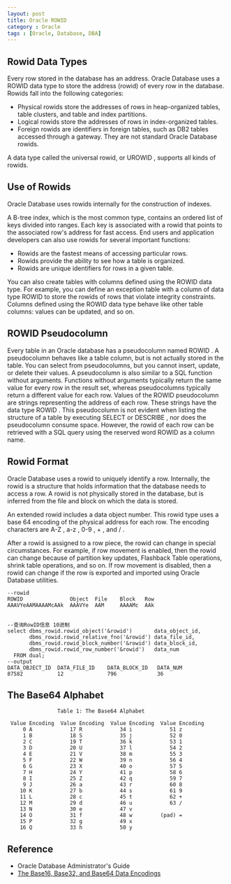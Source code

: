 ```yaml
---
layout: post
title: Oracle ROWID
category : Oracle
tags : [Oracle, Database, DBA]
---
```


## Rowid Data Types

Every row stored in the database has an address. Oracle Database uses a  ROWID  data type to store the address (rowid) of every row in the database. Rowids fall into the following categories:

 * Physical rowids store the addresses of rows in heap-organized tables, table clusters, and table and index partitions.
 * Logical rowids store the addresses of rows in index-organized tables.
 * Foreign rowids are identifiers in foreign tables, such as DB2 tables accessed through a gateway. They are not standard Oracle Database rowids.

A data type called the universal rowid, or  UROWID , supports all kinds of rowids.

## Use of Rowids  

Oracle Database uses rowids internally for the construction of indexes. 

A B-tree index, which is the most common type, contains an ordered list of keys divided into ranges. Each key is associated with a rowid that points to the associated row's address for fast access. End users and application developers can also use rowids for several important functions:

 * Rowids are the fastest means of accessing particular rows.
 * Rowids provide the ability to see how a table is organized.
 * Rowids are unique identifiers for rows in a given table.

You can also create tables with columns defined using the  ROWID  data type. For example, you can define an exception table with a column of data type  ROWID  to store the rowids of rows that violate integrity constraints. Columns defined using the  ROWID data type behave like other table columns: values can be updated, and so on.

## ROWID Pseudocolumn  

Every table in an Oracle database has a pseudocolumn named ROWID . A pseudocolumn behaves like a table column, but is not actually stored in the table. You can select from pseudocolumns, but you cannot insert, update, or delete their values. A pseudocolumn is also similar to a SQL function without arguments. Functions without arguments typically return the same value for every row in the result set, whereas pseudocolumns typically return a different value for each row. Values of the  ROWID  pseudocolumn are strings representing the address of each row. These strings have the data type  ROWID . This pseudocolumn is not evident when listing the structure of a table by executing  SELECT  or  DESCRIBE , nor does the pseudocolumn consume space. However, the rowid of each row can be retrieved with a SQL query using the reserved word  ROWID  as a column name.


## Rowid Format  

Oracle Database uses a rowid to uniquely identify a row. Internally, the rowid is a structure that holds information that the database needs to access a row. A rowid is not physically stored in the database, but is inferred from the file and block on which the data is stored.

An extended rowid includes a data object number. This rowid type uses a base 64 encoding of the physical address for each row. The encoding characters are  A-Z ,  a-z , 0-9 ,  + , and  / . 

After a rowid is assigned to a row piece, the rowid can change in special circumstances. For example, if row movement is enabled, then the rowid can change because of partition key updates, Flashback Table operations, shrink table operations, and so on. If row movement is disabled, then a rowid can change if the row is exported and imported using Oracle Database utilities.


    --rowid
    ROWID	            Object	File	Block	Row
    AAAVYeAAMAAAAMcAAk	AAAVYe	AAM	    AAAAMc	AAk


    --查询RowID信息 10进制
    select dbms_rowid.rowid_object('&rowid')       data_object_id,
           dbms_rowid.rowid_relative_fno('&rowid') data_file_id,
           dbms_rowid.rowid_block_number('&rowid') data_block_id,
           dbms_rowid.rowid_row_number('&rowid')   data_num
      FROM dual;
	--output
    DATA_OBJECT_ID	DATA_FILE_ID	DATA_BLOCK_ID	DATA_NUM
    87582	        12	            796	            36

	
## The Base64 Alphabet
	
                    Table 1: The Base64 Alphabet

     Value Encoding  Value Encoding  Value Encoding  Value Encoding
         0 A            17 R            34 i            51 z
         1 B            18 S            35 j            52 0
         2 C            19 T            36 k            53 1
         3 D            20 U            37 l            54 2
         4 E            21 V            38 m            55 3
         5 F            22 W            39 n            56 4
         6 G            23 X            40 o            57 5
         7 H            24 Y            41 p            58 6
         8 I            25 Z            42 q            59 7
         9 J            26 a            43 r            60 8
        10 K            27 b            44 s            61 9
        11 L            28 c            45 t            62 +
        12 M            29 d            46 u            63 /
        13 N            30 e            47 v
        14 O            31 f            48 w         (pad) =
        15 P            32 g            49 x
        16 Q            33 h            50 y
	
## Reference

* Oracle Database Administrator's Guide
* [The Base16, Base32, and Base64 Data Encodings](http://tools.ietf.org/html/rfc4648)